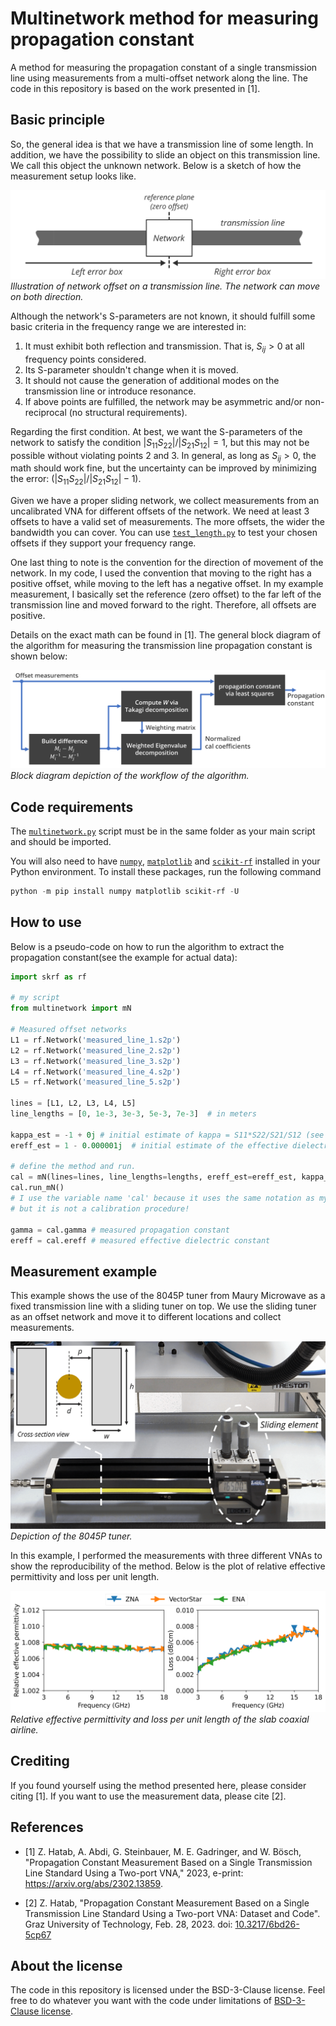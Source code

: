 # Multinetwork method for measuring propagation constant

A method for measuring the propagation constant of a single transmission line using measurements from a multi-offset network along the line. The code in this repository is based on the work presented in [1].

## Basic principle

So, the general idea is that we have a transmission line of some length. In addition, we have the possibility to slide an object on this transmission line. We call this object the unknown network. Below is a sketch of how the measurement setup looks like.

!['Illustration of network offset on a transmission line'](images/illustration_multi_network.png)
*Illustration of network offset on a transmission line. The network can move on both direction.*

Although the network's S-parameters are not known, it should fulfill some basic criteria in the frequency range we are interested in:

1. It must exhibit both reflection and transmission. That is, $S_{ij}>0$ at all frequency points considered.
2. Its S-parameter shouldn't change when it is moved.
3. It should not cause the generation of additional modes on the transmission line or introduce resonance.
4. If above points are fulfilled, the network may be asymmetric and/or non-reciprocal (no structural requirements).

Regarding the first condition. At best, we want the S-parameters of the network to satisfy the condition $|S_{11}S_{22}|/|S_{21}S_{12}|=1$, but this may not be possible without violating points 2 and 3. In general, as long as $S_{ij}>0$, the math should work fine, but the uncertainty can be improved by minimizing the error: $(|S_{11}S_{22}|/|S_{21}S_{12}|-1)$.

Given we have a proper sliding network, we collect measurements from an uncalibrated VNA for different offsets of the network. We need at least 3 offsets to have a valid set of measurements. The more offsets, the wider the bandwidth you can cover. You can use [`test_length.py`][test_lengthpy] to test your chosen offsets if they support your frequency range.

One last thing to note is the convention for the direction of movement of the network. In my code, I used the convention that moving to the right has a positive offset, while moving to the left has a negative offset. In my example measurement, I basically set the reference (zero offset) to the far left of the transmission line and moved forward to the right. Therefore, all offsets are positive.

Details on the exact math can be found in [1]. The general block diagram of the algorithm for measuring the transmission line propagation constant is shown below:

!['Illustration of network offset on a transmission line'](images/block_diagram_concept.png)
*Block diagram depiction of the workflow of the algorithm.*

## Code requirements

The [`multinetwork.py`][multinetworkpy] script must be in the same folder as your main script and should be imported.

You will also need to have [`numpy`][numpy], [`matplotlib`][matplot] and [`scikit-rf`][skrf] installed in your Python environment. To install these packages, run the following command

```powershell
python -m pip install numpy matplotlib scikit-rf -U
```

## How to use

Below is a pseudo-code on how to run the algorithm to extract the propagation constant(see the example for actual data):

```python
import skrf as rf

# my script
from multinetwork import mN

# Measured offset networks
L1 = rf.Network('measured_line_1.s2p')
L2 = rf.Network('measured_line_2.s2p')
L3 = rf.Network('measured_line_3.s2p')
L4 = rf.Network('measured_line_4.s2p')
L5 = rf.Network('measured_line_5.s2p')

lines = [L1, L2, L3, L4, L5]
line_lengths = [0, 1e-3, 3e-3, 5e-3, 7e-3]  # in meters

kappa_est = -1 + 0j # initial estimate of kappa = S11*S22/S21/S12 (see the paper [1])
ereff_est = 1 - 0.000001j  # initial estimate of the effective dielectric constant

# define the method and run.
cal = mN(lines=lines, line_lengths=lengths, ereff_est=ereff_est, kappa_est=kappa_est)
cal.run_mN()
# I use the variable name 'cal' because it uses the same notation as my multiline TRL class, 
# but it is not a calibration procedure!

gamma = cal.gamma # measured propagation constant
ereff = cal.ereff # measured effective dielectric constant
```

## Measurement example

This example shows the use of the 8045P tuner from Maury Microwave as a fixed transmission line with a sliding tuner on top. We use the sliding tuner as an offset network and move it to different locations and collect measurements.

!['Depiction of the 8045P tuner.'](images/tuner_8045P_with_cross_section.png)
*Depiction of the 8045P tuner.*

In this example, I performed the measurements with three different VNAs to show the reproducibility of the method. Below is the plot of relative effective permittivity and loss per unit length.

!['Relative effective permittivity and loss per unit length of the slab coaxial airline.'](images/measurements_ereff_loss.png)
*Relative effective permittivity and loss per unit length of the slab coaxial airline.*

## Crediting

If you found yourself using the method presented here, please consider citing [1]. If you want to use the measurement data, please cite [2].

## References

* [1] Z. Hatab, A. Abdi, G. Steinbauer, M. E. Gadringer, and W. Bösch, "Propagation Constant Measurement Based on a Single Transmission Line Standard Using a Two-port VNA," 2023, e-print: <https://arxiv.org/abs/2302.13859>.

* [2] Z. Hatab, "Propagation Constant Measurement Based on a Single Transmission Line Standard Using a Two-port VNA: Dataset and Code". Graz University of Technology, Feb. 28, 2023. doi: [10.3217/6bd26-5cp67](http://dx.doi.org/10.3217/6bd26-5cp67)

## About the license

The code in this repository is licensed under the BSD-3-Clause license. Feel free to do whatever you want with the code under limitations of [BSD-3-Clause license](https://github.com/ZiadHatab/two-port-single-line-propagation-constant/blob/main/LICENSE).


[test_lengthpy]: https://github.com/ZiadHatab/two-port-single-line-propagation-constant/blob/main/test_length.py
[multinetworkpy]: https://github.com/ZiadHatab/two-port-single-line-propagation-constant/blob/main/test_length.py
[numpy]: https://github.com/numpy/numpy
[skrf]: https://github.com/scikit-rf/scikit-rf
[matplot]: https://github.com/matplotlib/matplotlib